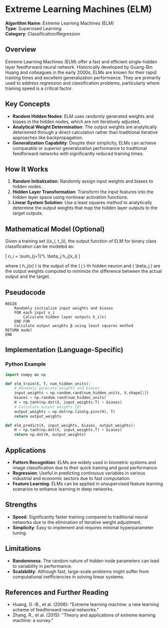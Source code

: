 # Extreme Learning Machines (ELM)

**Algorithm Name**: Extreme Learning Machines (ELM)  
**Type**: Supervised Learning  
**Category**: Classification/Regression

## Overview

Extreme Learning Machines (ELM) offer a fast and efficient single-hidden layer feedforward neural network. Historically developed by Guang-Bin Huang and colleagues in the early 2000s, ELMs are known for their rapid training times and excellent generalization performance. They are primarily used to address regression and classification problems, particularly where training speed is a critical factor.

## Key Concepts

- **Random Hidden Nodes**: ELM uses randomly generated weights and biases in the hidden nodes, which are not iteratively adjusted.
- **Analytical Weight Determination**: The output weights are analytically determined through a direct calculation rather than traditional iterative approaches like backpropagation.
- **Generalization Capability**: Despite their simplicity, ELMs can achieve comparable or superior generalization performance to traditional feedforward networks with significantly reduced training times.

## How It Works

1. **Random Initialization**: Randomly assign input weights and biases to hidden nodes.
2. **Hidden Layer Transformation**: Transform the input features into the hidden layer space using nonlinear activation functions.
3. **Linear System Solution**: Use a least squares method to analytically determine the output weights that map the hidden layer outputs to the target outputs.

## Mathematical Model (Optional)

Given a training set \((x_i, t_i)\), the output function of ELM for binary class classification can be modeled as:

\[ o_i = \sum_{j=1}^L \beta_j h_j(x_i) \]

where \( h_j(x) \) is the output of the \( j \)-th hidden neuron and \( \beta_j \) are the output weights computed to minimize the difference between the actual output and the target.

## Pseudocode

```plaintext
BEGIN
    Randomly initialize input weights and biases
    FOR each input x_i
        Calculate hidden layer outputs h_i(x)
    END FOR
    Calculate output weights β using least squares method
RETURN model
END
```

## Implementation (Language-Specific)

### Python Example

```python
import numpy as np

def elm_train(X, T, num_hidden_units):
    # Randomly generate weights and biases
    input_weights = np.random.rand(num_hidden_units, X.shape[1])
    biases = np.random.rand(num_hidden_units)
    H = np.tanh(np.dot(X, input_weights.T) + biases)
    # Calculate output weights (β)
    output_weights = np.dot(np.linalg.pinv(H), T)
    return output_weights

def elm_predict(X, input_weights, biases, output_weights):
    H = np.tanh(np.dot(X, input_weights.T) + biases)
    return np.dot(H, output_weights)
```

## Applications

- **Pattern Recognition**: ELMs are widely used in biometric systems and image classification due to their quick training and good performance.
- **Regression**: Useful in predicting continuous variables in various industrial and economic sectors due to fast computation.
- **Feature Learning**: ELMs can be applied in unsupervised feature learning scenarios to enhance learning in deep networks.

## Strengths

- **Speed**: Significantly faster training compared to traditional neural networks due to the elimination of iterative weight adjustment.
- **Simplicity**: Easy to implement and requires minimal hyperparameter tuning.

## Limitations

- **Randomness**: The random nature of hidden node parameters can lead to variability in performance.
- **Scalability**: Although fast, large-scale problems might suffer from computational inefficiencies in solving linear systems.

## References and Further Reading

- Huang, G.-B., et al. (2006): "Extreme learning machine: a new learning scheme of feedforward neural networks."
- Zhang, R., et al. (2015): "Theory and applications of extreme learning machine: a survey."
```
